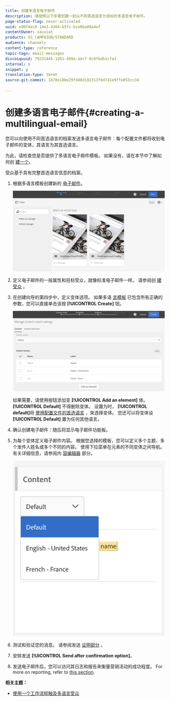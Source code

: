 ```yaml
---
title: 创建多语言电子邮件
description: 请按照以下步骤创建一封以不同首选语言为目标的多语言电子邮件。
page-status-flag: never-activated
uuid: e90f4ec8-14e3-4304-b5fc-bce0ba08a4ef
contentOwner: sauviat
products: SG_CAMPAIGN/STANDARD
audience: channels
content-type: reference
topic-tags: email-messages
discoiquuid: 79231445-1d51-499a-adcf-0c0f6db1cfa3
internal: n
snippet: y
translation-type: tm+mt
source-git-commit: 1b70e18be29fd48d102313f6d741e9ffe053cc34

---
```



# 创建多语言电子邮件{#creating-a-multilingual-email}

您可以向使用不同首选语言的档案发送多语言电子邮件：每个配置文件都将收到电子邮件的变体，其语言为其首选语言。

为此，请检查您是否提供了多语言电子邮件模板。 如果没有，请在本节中了解如何创 [建一个](../../start/using/creating-a-multilingual-template.md)。

受众基于具有完整首选语言信息的档案。

1. 根据多语言模板创建新的 [电子邮件](../../start/using/creating-a-multilingual-template.md)。

   ![](assets/multi_create1.png)

1. 定义电子邮件的一般属性和目标受众，就像标准电子邮件一样。 请参阅创 [建受众](../../audiences/using/creating-audiences.md) 。
1. 在创建向导的第四步中，定义变体选项。 如果多语 [言模板](../../start/using/creating-a-multilingual-template.md) 已包含所有正确的参数，您可以直接单击该按 **[!UICONTROL Create]** 钮。

   ![](assets/multi_create4.png)

   如果需要，请使用按钮添加变 **[!UICONTROL Add an element]** 体。 **[!UICONTROL Default]** 不得删除变体。 设置为时， **[!UICONTROL default]**&#x200B;将 [使用配置文件的首选语言](../../audiences/using/creating-profiles.md) ，来选择变体。 您还可以将变体设 **[!UICONTROL Default]** 置为任何其他语言。

1. 确认创建电子邮件：随后将显示电子邮件功能板。
1. 为每个变体定义电子邮件内容。 根据您选择的模板，您可以定义多个主题、多个发件人姓名或多个不同的内容。 使用下拉菜单在元素的不同变体之间导航。 有关详细信息，请参阅内 [容编辑器](../../designing/using/designing-content-in-adobe-campaign.md) 部分。

   ![](assets/multi_selectcontent.png)

1. 测试和验证您的消息。 请参阅发送 [证明部分](../../sending/using/managing-test-profiles-and-sending-proofs.md#sending-proofs) 。
1. 安排发送 **[!UICONTROL Send after confirmation option]**。
1. 发送电子邮件后，您可以访问其日志和报告来衡量营销活动的成功程度。 For more on reporting, refer to [this section](../../reporting/using/about-dynamic-reports.md).

**相关主题：**

* [使用一个工作流程触及多语言受众](https://helpx.adobe.com/campaign/kb/simplify-campaign-management.html#Engageyourcustomersateverystep)
